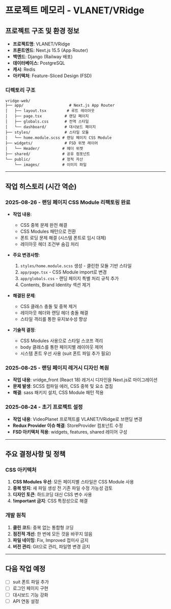 # 프로젝트 메모리 - VLANET/VRidge

## 프로젝트 구조 및 환경 정보
- **프로젝트명**: VLANET/VRidge
- **프론트엔드**: Next.js 15.5 (App Router)
- **백엔드**: Django (Railway 배포)
- **데이터베이스**: PostgreSQL
- **캐시**: Redis
- **아키텍처**: Feature-Sliced Design (FSD)

### 디렉토리 구조
```
vridge-web/
├── app/                    # Next.js App Router
│   ├── layout.tsx         # 루트 레이아웃
│   ├── page.tsx          # 랜딩 페이지
│   ├── globals.css       # 전역 스타일
│   └── dashboard/        # 대시보드 페이지
├── styles/               # 스타일 모듈
│   └── home.module.scss # 랜딩 페이지 CSS Module
├── widgets/              # FSD 위젯 레이어
│   └── Header/          # 헤더 위젯
├── shared/              # 공유 컴포넌트
└── public/              # 정적 자산
    └── images/          # 이미지 파일
```

---

## 작업 히스토리 (시간 역순)

### 2025-08-26 - 랜딩 페이지 CSS Module 리팩토링 완료
- **작업 내용**: 
  - CSS 중복 문제 완전 해결
  - CSS Modules 패턴으로 전환
  - 폰트 로딩 문제 해결 (시스템 폰트로 임시 대체)
  - 레이아웃 헤더 조건부 숨김 처리
  
- **주요 변경사항**:
  1. `styles/home.module.scss` 생성 - 클린한 모듈 기반 스타일
  2. `app/page.tsx` - CSS Module import로 변경
  3. `app/globals.css` - 랜딩 페이지 특별 처리 규칙 추가
  4. Contents, Brand Identity 섹션 제거

- **해결된 문제**:
  - CSS 클래스 충돌 및 중복 제거
  - 레이아웃 헤더와 랜딩 헤더 충돌 해결
  - 스타일 격리를 통한 유지보수성 향상

- **기술적 결정**:
  - CSS Modules 사용으로 스타일 스코프 격리
  - body 클래스를 통한 페이지별 레이아웃 제어
  - 시스템 폰트 우선 사용 (suit 폰트 파일 추가 필요)

### 2025-08-25 - 랜딩 페이지 레거시 디자인 복원
- **작업 내용**: vridge_front (React 18) 레거시 디자인을 Next.js로 마이그레이션
- **문제 발생**: SCSS 컴파일 에러, CSS 중복 및 요소 겹침
- **해결**: sass 패키지 설치, CSS Module 패턴 적용

### 2025-08-24 - 초기 프로젝트 설정
- **작업 내용**: VideoPlanet 프로젝트를 VLANET/VRidge로 브랜딩 변경
- **Redux Provider 이슈 해결**: StoreProvider 컴포넌트 수정
- **FSD 아키텍처 적용**: widgets, features, shared 레이어 구성

---

## 주요 결정사항 및 정책

### CSS 아키텍처
1. **CSS Modules 우선**: 모든 페이지별 스타일은 CSS Module 사용
2. **중복 방지**: 새 파일 생성 전 기존 파일 수정 가능성 검토
3. **디자인 토큰**: 하드코딩 대신 CSS 변수 사용
4. **!important 금지**: CSS 특정성으로 해결

### 개발 원칙
1. **클린 코드**: 중복 없는 통합형 코딩
2. **점진적 개선**: 한 번에 모든 것을 바꾸지 않음
3. **파일 네이밍**: Fix, Improved 접미사 금지
4. **버전 관리**: Git으로 관리, 파일명 변경 금지

---

## 다음 작업 예정
- [ ] suit 폰트 파일 추가
- [ ] 로그인 페이지 구현
- [ ] 대시보드 기능 강화
- [ ] API 연동 설정